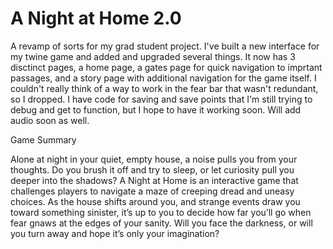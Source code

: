 # A Night at Home 2.0
A revamp of sorts for my grad student project. I've built a new interface for my twine game and added and upgraded several things. It now has 3 disctinct pages, a home page, a gates page for quick navigation to imprtant passages, and a story page with additional navigation for the game itself. I couldn't really think of a way to work in the fear bar that wasn't redundant, so I dropped. I have code for saving and save points that I'm still trying to debug and get to function, but I hope to have it working soon. Will add audio soon as well.


Game Summary


Alone at night in your quiet, empty house, a noise pulls you from your thoughts. Do you brush it off and try to sleep, or let curiosity pull you deeper into the shadows? A Night at Home is an interactive game that challenges players to navigate a maze of creeping dread and uneasy choices. As the house shifts around you, and strange events draw you toward something sinister, it’s up to you to decide how far you’ll go when fear gnaws at the edges of your sanity. Will you face the darkness, or will you turn away and hope it’s only your imagination? 
